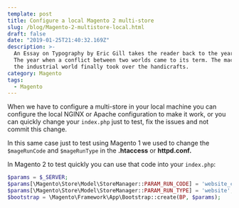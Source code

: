 ```yaml
---
template: post
title: Configure a local Magento 2 multi-store
slug: /blog/Magento-2-multistore-local.html
draft: false
date: "2019-01-25T21:40:32.169Z"
description: >-
  An Essay on Typography by Eric Gill takes the reader back to the year 1930.
  The year when a conflict between two worlds came to its term. The machines of
  the industrial world finally took over the handicrafts.
category: Magento
tags:
  - Magento
---
```

When we have to configure a multi-store in your local machine you can configure the local NGINX or Apache configuration to make it work, or you can quickly change your `index.php` just to test, fix the issues and not commit this change.

In this same case just to test using Magento 1 we used to change the `$mageRunCode` and `$mageRunType` in the **.htaccess** or **httpd.conf.**

In Magento 2 to test quickly you can use that code into your `index.php`:

```php
$params = $_SERVER;
$params[\Magento\Store\Model\StoreManager::PARAM_RUN_CODE] = 'website_code';
$params[\Magento\Store\Model\StoreManager::PARAM_RUN_TYPE] = 'website';
$bootstrap = \Magento\Framework\App\Bootstrap::create(BP, $params);
```
